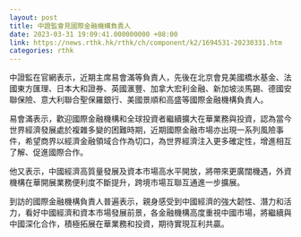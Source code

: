 ```yaml
---
layout: post
title: 中證監會見國際金融機構負責人
date: 2023-03-31 19:09:41.000000000 +08:00
link: https://news.rthk.hk/rthk/ch/component/k2/1694531-20230331.htm
categories: rthk
---
```


中證監在官網表示，近期主席易會滿等負責人，先後在北京會見美國橋水基金、法國東方匯理、日本大和證券、英國滙豐、加拿大宏利金融、新加坡淡馬錫、德國安聯保險、意大利聯合聖保羅銀行、美國景順和高盛等國際金融機構負責人。

易會滿表示，歡迎國際金融機構和全球投資者繼續擴大在華業務與投資，認為當今世界經濟發展處於複雜多變的困難時期，近期國際金融市場亦出現一系列風險事件，希望商界以經濟金融領域合作為切口，為世界經濟注入更多確定性，增進相互了解、促進國際合作。

他又表示，中國經濟高質量發展及資本市場高水平開放，將帶來更廣闊機遇，外資機構在華開展業務便利度不斷提升，跨境市場互聯互通進一步擴展。

到訪的國際金融機構負責人普遍表示，親身感受到中國經濟的強大韌性、潛力和活力，看好中國經濟和資本市場發展前景，各金融機構高度重視中國市場，將繼續與中國深化合作，積極拓展在華業務和投資，期待實現互利共贏。
